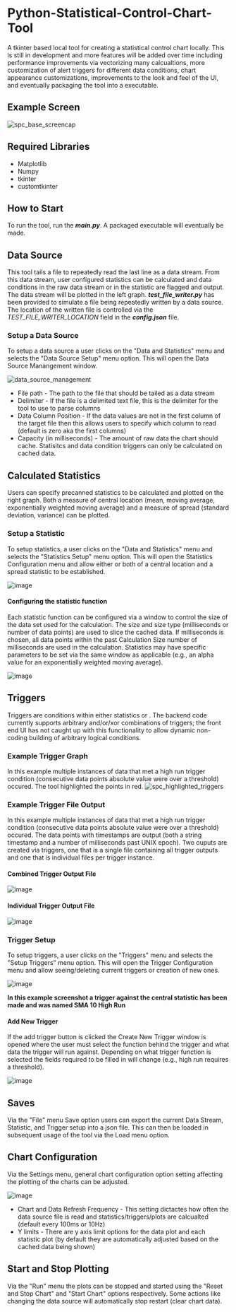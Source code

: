 # Python-Statistical-Control-Chart-Tool
A tkinter based local tool for creating a statistical control chart locally. This is still in development and more features will be added over time including performance improvements via vectorizing many calcualtions, more customization of alert triggers for different data conditions, chart appearance customizations, improvements to the look and feel of the UI, and eventually packaging the tool into a executable. 

## Example Screen

![spc_base_screencap](https://user-images.githubusercontent.com/113480903/236796389-a655a8a7-e3bf-48d2-8857-ad76132a4aa5.png)


## Required Libraries
* Matplotlib
* Numpy
* tkinter
* customtkinter

## How to Start
To run the tool, run the ___main.py___. A packaged executable will eventually be made.

## Data Source
This tool tails a file to repeatedly read the last line as a data stream. From this data stream, user configured statistics can be calculated and data conditions in the raw data stream or in the statistic are flagged and output. The data stream will be plotted in the left graph. ___test_file_writer.py___ has been provided to simulate a file being repeatedly written by a data source. The location of the written file is controlled via the _TEST_FILE_WRITER_LOCATION_ field in the ___config.json___ file.

### Setup a Data Source
To setup a data source a user clicks on the "Data and Statistics" menu and selects the "Data Source Setup" menu option. This will open the Data Source Manangement window.

![data_source_management](https://user-images.githubusercontent.com/113480903/236796984-b2386e1e-a5b8-47eb-aeb1-7e4c67140507.png)

* File path - The path to the file that should be tailed as a data stream
* Delimiter - If the file is a delimited text file, this is the delimiter for the tool to use to parse columns
* Data Column Position - If the data values are not in the first column of the target file then this allows users to specify which column to read (default is zero aka the first columns)
* Capacity (in milliseconds) - The amount of raw data the chart should cache. Statisitcs and data condition triggers can only be calculated on cached data.


## Calculated Statistics
Users can specify precanned statistics to be calculated and plotted on the right graph. Both a measure of central location (mean, moving average, exponentially weighted moving average) and a measure of spread (standard deviation, variance) can be plotted.

### Setup a Statistic
To setup statistics, a user clicks on the "Data and Statistics" menu and selects the "Statistics Setup" menu option. This will open the Statistics Configuration menu and allow either or both of a central location and a spread statistic to be established.

![image](https://user-images.githubusercontent.com/113480903/236808126-98629e74-1af8-4edf-9367-4ee6c0b4841d.png)

#### Configuring the statistic function
Each statistic function can be configured via a window to control the size of the data set used for the calculation. The size and size type (milliseconds or number of data points) are used to slice the cached data. If milliseconds is chosen, all data points within the past Calculation Size number of milliseconds are used in the calculation. Statistics may have specific parameters to be set via the same window as applicable (e.g., an alpha value for an exponentially weighted moving average). 

![image](https://user-images.githubusercontent.com/113480903/236809377-e2a55849-cf95-429d-a537-9580824efda3.png)

## Triggers
Triggers are conditions within either statistics or . The backend code currently supports arbitrary and/or/xor combinations of triggers; the front end UI has not caught up with this functionality to allow dynamic non-coding building of arbitrary logical conditions.

### Example Trigger Graph
In this example multiple instances of data that met a high run trigger condition (consecutive data points absolute value were over a threshold) occured. The tool highlighted the points in red.
![spc_highlighted_triggers](https://user-images.githubusercontent.com/113480903/236810599-f76a44ea-c93f-4ab3-8bde-9c0b787c3aa0.png)

### Example Trigger File Output
In this example multiple instances of data that met a high run trigger condition (consecutive data points absolute value were over a threshold) occured. The data points with timestamps are output (both a string timestamp and a number of milliseconds past UNIX epoch). Two ouputs are created via triggers, one that is a single file containing all trigger outputs and one that is individual files per trigger instance.

#### Combined Trigger Output File
![image](https://user-images.githubusercontent.com/113480903/236811944-036d1c34-3378-4fa6-9738-2a755d14fc03.png)

#### Individual Trigger Output File
![image](https://user-images.githubusercontent.com/113480903/236811235-b6064a82-749f-4074-a451-89e41c5b28b3.png)

### Trigger Setup
To setup triggers, a user clicks on the "Triggers" menu and selects the "Setup Triggers" menu option. This will open the Trigger Configuration menu and allow seeing/deleting current triggers or creation of new ones.

![image](https://user-images.githubusercontent.com/113480903/236813005-51260180-1fbc-43d2-836f-6b7587b17d9c.png)

__In this example screenshot a trigger against the central statistic has been made and was named SMA 10 High Run__ 

#### Add New Trigger
If the add trigger button is clicked the Create New Trigger window is opened where the user must select the function behind the trigger and what data the trigger will run against. Depending on what trigger function is selected the fields required to be filled in will change (e.g., high run requires a threshold).

![image](https://user-images.githubusercontent.com/113480903/236813423-9f94158e-16da-4681-89d2-d71902d354f2.png)

## Saves

Via the "File" menu Save option users can export the current Data Stream, Statistic, and Trigger setup into a json file. This can then be loaded in subsequent usage of the tool via the Load menu option.

## Chart Configuration
Via the Settings menu, general chart configuration option setting affecting the plotting of the charts can be adjusted.

![image](https://user-images.githubusercontent.com/113480903/236815496-ae16d080-b413-4e65-a066-4e240d8134f7.png)

* Chart and Data Refresh Frequency - This setting dictactes how often the data source file is read and statistics/triggers/plots are calcualted (default every 100ms or 10Hz)
* Y limits - There are y axis limit options for the data plot and each statistic plot (by default they are automatically adjusted based on the cached data being shown)

## Start and Stop Plotting
Via the "Run" menu the plots can be stopped and started using the "Reset and Stop Chart" and "Start Chart" options respectively. Some actions like changing the data source will automatically stop restart (clear chart data).
